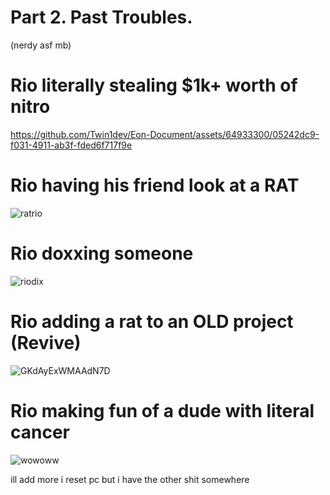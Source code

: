 # Part 2. Past Troubles.

(nerdy asf mb)

# Rio literally stealing $1k+ worth of nitro


https://github.com/Twin1dev/Eon-Document/assets/64933300/05242dc9-f031-4911-ab3f-fded6f717f9e

# Rio having his friend look at a RAT 


![ratrio](https://github.com/Twin1dev/Eon-Document/assets/64933300/c8bc7f84-2873-4e86-add4-60bdc63f7f33)


# Rio doxxing someone
![riodix](https://github.com/Twin1dev/Eon-Document/assets/64933300/4bf7574b-d6d6-418d-9b96-df686b2ed346)


# Rio adding a rat to an OLD project (Revive)
![GKdAyExWMAAdN7D](https://github.com/Twin1dev/Eon-Document/assets/64933300/c8fe625a-4a9a-4960-999e-4696a7ffef1c)

# Rio making fun of a dude with literal cancer
![wowoww](https://github.com/Twin1dev/Eon-Document/assets/64933300/7b8fb65c-796a-42e7-9c44-a2ccebb2fea1)


ill add more i reset pc but i have the other shit somewhere
